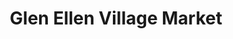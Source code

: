 ---
title: "Glen Ellen Village Market"
url: /glen-ellen/glen-ellen-village-market/
shop: Supermarkt
---